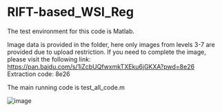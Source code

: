 # RIFT-based_WSI_Reg

The test environment for this code is Matlab.

Image data is provided in the folder, here only images from levels 3-7 are provided due to upload restriction. If you need to complete the image, please visit the following link: https://pan.baidu.com/s/1iZcbUQfwxmkTXEku6jGKXA?pwd=8e26
Extraction code: 8e26

The main running code is test_all_code.m

![image](https://github.com/user-attachments/assets/f8f4f7da-359b-410b-81ea-61cc85e9006c)
